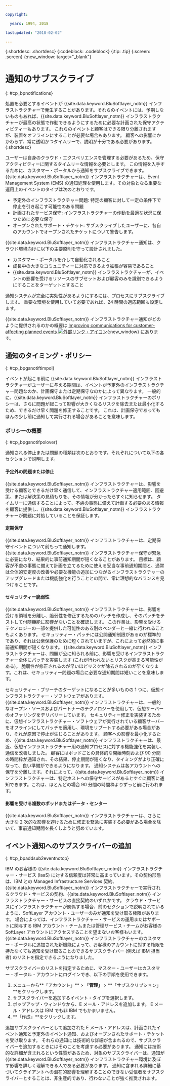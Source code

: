 ```yaml
---

copyright:

  years: 1994, 2018

lastupdated: "2018-02-02"

---
```


{:shortdesc: .shortdesc}
{:codeblock: .codeblock}
{:tip: .tip}
{:screen: .screen}
{:new_window: target="_blank"}


# 通知のサブスクライブ
{: #cp_bpnotifications}

処置を必要とするイベントが {{site.data.keyword.BluSoftlayer_notm}} インフラストラクチャーで発生することがあります。それらのイベントには、予期しないものもあれば、{{site.data.keyword.BluSoftlayer_notm}} インフラストラクチャーが最高の状態で作動できるようにするために必要な計画された保守アクティビティーもあります。 これらのイベントと顧客はできる限り分離されますが、装置をオフラインにすることが必要な場合もあります。 顧客への影響にかかわらず、常に透明かつタイムリーで、説明が十分である必要があります。
{:shortdesc}

ユーザーは自身のクラウド・エクスペリエンスを管理する必要があるため、保守アクティビティーに関するタイムリーな情報を必要とします。 この情報を入手するために、カスタマー・ポータルから通知をサブスクライブできます。 {{site.data.keyword.BluSoftlayer_notm}} インフラストラクチャーは、Event Management System (EMS) の通知処理を使用します。その対象となる重要な運用上のイベントのタイプは次のとおりです。
* 予定外のインフラストラクチャー問題: 特定の顧客に対して一定の条件下で停止を引き起こす可能性のある問題
* 計画されたサービス保守: インフラストラクチャーの作動を最適な状況に保つために必要な保守
* オープンされたサポート・チケット: サブスクライブしたユーザーに、各自のアカウントでオープンされたチケットについて警告します。

{{site.data.keyword.BluSoftlayer_notm}} インフラストラクチャー通知は、クラウド環境向けに以下の主要原則を守って設計されました。
* カスタマー・ポータルを介して自動化されること
* 成長中の大きなコミュニティーに対応できるよう拡張が容易であること
* {{site.data.keyword.BluSoftlayer_notm}} インフラストラクチャーが、イベントの影響を受けるリソースのサブセットおよび顧客のみを識別できるようにすることをターゲットとすること

通知システムが完全に実効性があるようにするには、プロセスにサブスクライブします。 重要な環境を使用していて必要であれば、24 時間の適応範囲も設定します。

{{site.data.keyword.BluSoftlayer_notm}} インフラストラクチャー通知がどのように提供されるのかの概要は [Improving communications for customer-affecting planned events ![外部リンク・アイコン](../icons/launch-glyph.svg)](http://blog.softlayer.com/2014/improving-communications-customer-affecting-planned-events){:new_window} にあります。

## 通知のタイミング・ポリシー
{: #cp_bpgsnotiftimpol}

イベントが起こる前に {{site.data.keyword.BluSoftlayer_notm}} インフラストラクチャーがユーザーに与える期間は、イベントが予定外のインフラストラクチャー問題なのか、計画保守または定期保守なのかによって異なります。 一般的に、{{site.data.keyword.BluSoftlayer_notm}} インフラストラクチャーのポリシーは、さらに問題が起こって影響が大きくなるリスクを除去または最小化するため、できるだけ早く問題を修正することです。 これは、計画保守であってもほんの少し前に通知して実行される場合があることを意味します。

### ポリシーの概要
{: #cp_bpgsnotifpolover}

通知される停止または問題の種類は次のとおりです。それぞれについて以下の各セクションで説明します。

#### 予定外の問題または停止
{{site.data.keyword.BluSoftlayer_notm}} インフラストラクチャーは、影響を受ける顧客とできるだけ早く通信して、インフラストラクチャー適用範囲、回避策、または解決策の見積もりを、その情報が分かったらすぐに知らせます。 タイムリーに通信することによって、不慮の事態に備えて計画する必要のある情報を顧客に提供し、{{site.data.keyword.BluSoftlayer_notm}} インフラストラクチャーが問題に対処していることを保証します。

#### 定期保守
{{site.data.keyword.BluSoftlayer_notm}} インフラストラクチャーは、定期保守イベントについて前もって通知します。 {{site.data.keyword.BluSoftlayer_notm}} インフラストラクチャー保守が緊急に必要になり、結果的に事前通知期間が短くなることがあります。 目標は、顧客が不慮の事態に備えて計画を立てるために使える妥当な事前通知期間と、通常は全体的安定度の改善や必要な機能の追加につながるインフラストラクチャーのアップグレードまたは機能強化を行うこととの間で、常に理想的なバランスを見つけることです。

#### セキュリティー脆弱性
{{site.data.keyword.BluSoftlayer_notm}} インフラストラクチャーは、影響を受ける領域を分離し、脆弱性を修正するためのパッチを作成し、そのパッチをテストして付随機能に影響がないことを確認します。 この作業は、影響を受けるテクノロジーの一部を提供した可能性のある別のベンダーと一緒に行われることもよくあります。 セキュリティー・パッチには公開通知制限があるのが標準的であり、それは公衆保護のために短くされていますが、これによって必然的に事前通知期間が短くなります。 {{site.data.keyword.BluSoftlayer_notm}} インフラストラクチャーは、問題が公に知られる前に、影響を受けるインフラストラクチャー全体にパッチを実装します (これが行われないとリスクが高まる可能性がある)。 脆弱性が修正されるのが早いほどリスクが除去されるのが早くなります。これは、セキュリティー問題の場合に必要な通知期間は短いことを意味します。

セキュリティー・ブリーチのターゲットになることが多いものの 1 つに、仮想インフラストラクチャー・ソフトウェアがあります。 {{site.data.keyword.BluSoftlayer_notm}} インフラストラクチャーは、一般的なオープン・ソースおよびパートナーのテクノロジーを使用して、仮想サーバーのオファリングをデリバリーしています。 セキュリティー修正を実装するために、仮想インフラストラクチャー・ソフトウェアが実行されている顧客サーバーをオフラインにしてパッチを適用し、環境をリブートする必要がある場合があり、それが原因で停止が生じることがあります。 顧客への影響を最小化するため、{{site.data.keyword.BluSoftlayer_notm}} インフラストラクチャーは、最近、仮想インフラストラクチャー用の通知プロセスに対する機能強化を実装し、通信を改善しました。 顧客にはポッドごとの具体的な開始時刻および 90 分間の時間枠が通知され、その結果、停止期間が短くなり、タイミングがより正確になって、良い準備ができるようになります。 通知システムは各アカウントへの保守を分離します。それによって、{{site.data.keyword.BluSoftlayer_notm}} インフラストラクチャーは、特定ホストへの保守サービスがあるとすぐに顧客に通知できます。これは、ほとんどの場合 90 分間の時間枠よりずっと前に行われます。

#### 影響を受ける複数のポッドまたはデータ・センター
{{site.data.keyword.BluSoftlayer_notm}} インフラストラクチャーは、さらに大きな 2 次的な影響を避けるために修正を緊急に実装する必要がある場合を除いて、事前通知期間を長くしようと努めています。


## イベント通知へのサブスクライバーの追加
{: #cp_bpaddsub2eventnotcp}

IBM のお客様の {{site.data.keyword.BluSoftlayer_notm}} インフラストラクチャー・サービス (IaaS) に対する信頼度は非常に高まっています。その契約形態は、IBM との Managed Infrastructure Services 契約、{{site.data.keyword.BluSoftlayer_notm}} インフラストラクチャーで実行されるクラウド・サービスの契約、{{site.data.keyword.BluSoftlayer_notm}} インフラストラクチャー・サービスの直接契約のいずれかです。 クラウド・サービスにインフラストラクチャーが関係する場合、前のセクションで説明されているように、SoftLayer アカウント・ユーザーのみが通知を受け取る権限があります。 場合によっては、インフラストラクチャー・サービスの運用またはサポートに関与する IBM アカウント・チームまたは管理サービス・チームがお客様の SoftLayer アカウントにアクセスすることを望まないお客様もいます。 {{site.data.keyword.BluSoftlayer_notm}} インフラストラクチャーのカスタマー・ポータルに追加された新機能によって、お客様のアカウントに対する権限を持たなくても通知を受け取ることのできるサブスクライバー (例えば IBM 担当者) のリストを指定できるようになりました。

サブスクライバーのリストを指定するために、マスター・ユーザーはカスタマー・ポータル・アカウントにログインでき、以下の手順を使用できます。
1. メニューから**「アカウント」** > **「管理」** > **「サブスクリプション」**をクリックします。
2. サブスクライバーを追加するイベント・タイプを選択します。
2. ポップアップ・ウィンドウから、E メール・アドレスを追加します。 E メール・アドレスは IBM でも非 IBM でもかまいません。
3. **「作成」**をクリックします。

追加サブスクライバーとして追加された E メール・アドレスは、計画されたイベント通知と予定外のイベント通知、およびオープンされたサポート・チケットを受け取ります。 それらの通知には技術的な詳細が含まれるので、サブスクライバーを追加するときにはそのことを考慮する必要があります。 通知には技術的な詳細が含まれるという性質があるため、対象のサブスクライバーは、通知が {{site.data.keyword.BluSoftlayer_notm}} インフラストラクチャー環境に及ぼす影響を詳しく理解できる人である必要があります。 通知に含まれる詳細に基づいてクライアントへの潜在的影響を理解することのできない受信者をサブスクライバーとすることは、非生産的であり、行わないことが強く推奨されます。
